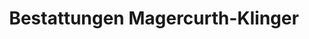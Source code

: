 ---
title: "Bestattungen Magercurth-Klinger"
url: /nienburg/bestattungen-magercurth-klinger/
shop: Bestattungen
---